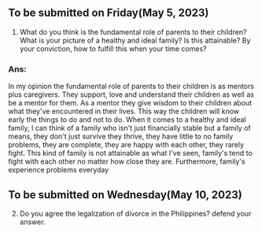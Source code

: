 ## To be submitted on Friday(May 5, 2023)
1. What do you think is the fundamental role of parents to their children? What is your picture of a healthy and ideal family? Is this attainable? By your conviction, how to fulfill this when your time comes?

### Ans:
In my opinion the fundamental role of parents to their children is as mentors plus caregivers. They support, love and understand their children as well as be a mentor for them. As a mentor they give wisdom to their children about what they've encountered in their lives. This way the children will know early the things to do and not to do. When it comes to a healthy  and ideal family, I can think of a family who isn't just financially stable but a family of means, they don't just survive they thrive, they have little to no family problems, they are complete, they are happy with each other, they rarely fight. This kind of family is not attainable as what I've seen, family's tend to fight with each other no matter how close they are. Furthermore, family's experience problems everyday

## To be submitted on Wednesday(May 10, 2023)
2. Do you agree the legalization of divorce in the Philippines? defend your answer.